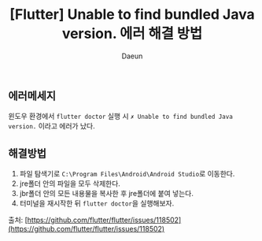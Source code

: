 ﻿---
layout: post
title: '[Flutter] Unable to find bundled Java version. 에러 해결 방법'
subheading: 플러터 Unable to find bundled Java version. 에러 해결 방법
author: Daeun
categories: Flutter
banner:
tags: flutter JAVA에러 에러해결방법 

---

## 에러메세지
윈도우 환경에서 `flutter doctor` 실행 시
```✗ Unable to find bundled Java version.```
이라고 에러가 났다.

## 해결방법
1. 파일 탐색기로 `C:\Program Files\Android\Android Studio`로 이동한다.
2. jre폴더 안의 파일을 모두 삭제한다.
3. jbr폴더 안의 모든 내용물을 복사한 후 jre폴더에 붙여 넣는다.
4. 터미널을 재시작한 뒤 `flutter doctor`을 실행해보자.

출처: [https://github.com/flutter/flutter/issues/118502](https://github.com/flutter/flutter/issues/118502)
